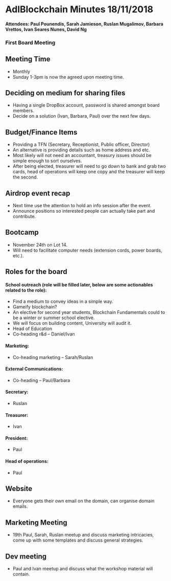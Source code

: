 # AdlBlockchain Minutes 18/11/2018
#### Attendees: Paul Pounendis, Sarah Jamieson, Ruslan Mugalimov, Barbara Vrettos, Ivan Seares Nunes, David Ng 
### First Board Meeting
## Meeting Time 
-	Monthly
-	Sunday 1-3pm is now the agreed upon meeting time. 
## Deciding on medium for sharing files
-	Having a single DropBox account, password is shared amongst board members.
-	Decide on a solution (Ivan, Barbara, Paul) over the next few days. 
## Budget/Finance Items
-	Providing a TFN (Secretary, Receptionist, Public officer, Director)
- An alternative is providing details such as home address and etc.
-	Most likely will not need an accountant, treasury issues should be simple enough to sort ourselves.
-	After being elected, treasurer will need to go down to bank and grab two cards, head of operations will keep one copy and the treasurer will keep the second.
## Airdrop event recap
-	Next time use the attention to hold an info session after the event.
- Announce positions so interested people can actually take part and contribute.
## Bootcamp
-	November 24th on Lot 14. 
-	Will need to facilitate computer needs (extension cords, power boards, etc.).
## Roles for the board

#### School outreach (role will be filled later, below are some actionables related to the role):
- Find a medium to convey ideas in a simple way.
- Gameify blockchain?
-	An elective for second year students, Blockchain Fundamentals could to be a winter or summer school elective.
-	We will focus on building content, University will audit it. 
-	Head of Education
-	Co-heading r&d – Daniel/Ivan

#### Marketing:
- Co-heading marketing – Sarah/Ruslan 

#### External Communications:
- Co-heading – Paul/Barbara  

#### Secretary:
- Ruslan  

#### Treasurer:
- Ivan  

#### President:
- Paul

#### Head of operations:
- Paul  
## Website
-	Everyone gets their own email on the domain, can organise domain emails.
## Marketing Meeting
-	19th Paul, Sarah, Ruslan meetup and discuss marketing intricacies, come up with some templates and discuss general strategies. 
## Dev meeting
-	Paul and Ivan meetup and discuss what the workshop material will contain. 
